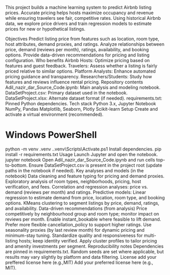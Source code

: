 This project builds a machine learning system to predict Airbnb listing prices. Accurate pricing helps hosts maximize occupancy and revenue while ensuring travelers see fair, competitive rates. Using historical Airbnb data, we explore price drivers and train regression models to estimate prices for new or hypothetical listings.

Objectives
Predict listing price from features such as location, room type, host attributes, demand proxies, and ratings.
Analyze relationships between price, demand (reviews per month), ratings, availability, and booking options.
Provide data-driven recommendations for pricing and listing configuration.
Who benefits
Airbnb Hosts: Optimize pricing based on features and guest feedback.
Travelers: Assess whether a listing is fairly priced relative to similar options.
Platform Analysts: Enhance automated pricing guidance and transparency.
Researchers/Students: Study how features and reviews influence rental pricing.
Repository contents
Adil_nazir_dar_Source_Code.ipynb: Main analysis and modeling notebook.
DataSetProject.csv: Primary dataset used in the notebook.
DataSetProject.xlsx: Alternate dataset format (if needed).
requirements.txt: Pinned Python dependencies.
Tech stack
Python 3.x, Jupyter Notebook
NumPy, Pandas
Matplotlib, Seaborn, Plotly
Scikit-learn
Setup
Create and activate a virtual environment (recommended).
# Windows PowerShell
python -m venv .venv
.\.venv\Scripts\Activate.ps1
Install dependencies.
pip install -r requirements.txt
Usage
Launch Jupyter and open the notebook.
jupyter notebook
Open Adil_nazir_dar_Source_Code.ipynb and run cells top-to-bottom.
Ensure DataSetProject.csv is present in the project root (update paths in the notebook if needed).
Key analyses and models (in the notebook)
Data cleaning and feature typing for pricing and demand proxies.
Exploratory analysis of room types, neighborhoods, pricing, host verification, and fees.
Correlation and regression analyses: price vs. demand (reviews per month) and ratings.
Predictive models:
Linear regression to estimate demand from price, location, room type, and booking options.
KMeans clustering to segment listings by price, demand, ratings, and availability.
Data-driven recommendations (from analysis)
Price competitively by neighbourhood group and room type; monitor impact on reviews per month.
Enable instant_bookable where feasible to lift demand.
Prefer more flexible cancellation_policy to support higher ratings.
Use seasonality proxies (by last review month) for dynamic pricing and minimum-stay tuning.
Standardize quality and responsiveness for multi-listing hosts; keep identity verified.
Apply cluster profiles to tailor pricing and amenity investments per segment.
Reproducibility notes
Dependencies are pinned in requirements.txt.
Random seeds are set where applicable, but results may vary slightly by platform and data filtering.
License
add your preffered license here (e.g.,MIT)
Add your preferred license here (e.g., MIT).
